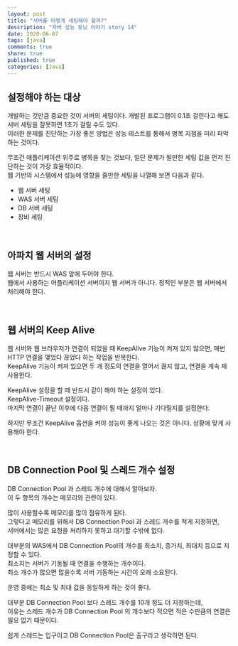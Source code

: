 ```yaml
---
layout: post
title: "서버를 어떻게 세팅해야 할까?"  
description: "자바 성능 튜닝 이야기 story 14"
date: 2020-06-07
tags: [java]
comments: true
share: true
published: true
categories: [Java]
---
```



## 설정해야 하는 대상   

개발하는 것만큼 중요한 것이 서버의 세팅이다. 개발된 프로그램이 0.1초 걸린다고 해도 서버 세팅을 잘못하면 1초가 걸릴 수도 있다.            
이러한 문제를 진단하는 가장 좋은 방법은 성능 테스트를 통해서 병목 지점을 미리 파악하는 것이다.

무조건 애플리케이션 위주로 병목을 찾는 것보다, 일단 문제가 될만한 세팅 값을 먼저 진단하는 것이 가장 효율적이다.         
웹 기반의 시스템에서 성능에 영향을 줄만한 세팅을 나열해 보면 다음과 같다.

- 웹 서버 세팅
- WAS 서버 세팅
- DB 서버 세팅
- 장비 세팅

<br/>         

## 아파치 웹 서버의 설정    

웹 서버는 반드시 WAS 앞에 두어야 한다.   
웹에서 사용하는 어플리케이션 서버이지 웹 서버가 아니다. 정적인 부분은 웹 서버에서 처리해야 한다.

<br/>         

## 웹 서버의 Keep Alive   
웹 서버와 웹 브라우저가 연결이 되었을 때 KeepAlive 기능이 켜져 있지 않으면, 매번 HTTP 연결을 맺었다 끊었다 하는 작업을 반복한다.   
KeepAlive 기능이 켜져 있으면 두 개 정도의 연결을 열어서 끊지 않고, 연결을 계속 재사용한다.

KeepAlive 설정을 할 때 반드시 같이 해야 하는 설정이 있다.   
KeepAlive-Timeout 설정이다.          
마지막 연결이 끝난 이후에 다음 연결이 될 때까지 얼마나 기다릴지를 설정한다.

하지만 무조건 KeepAlive 옵션을 켜야 성능이 좋게 나오는 것은 아니다. 상황에 맞게 사용해야 한다.

<br/>         

## DB Connection Pool 및 스레드 개수 설정  
DB Connection Pool 과 스레드 개수에 대해서 알아보자.    
이 두 항목의 개수는 메모리와 관련이 있다.

많이 사용할수록 메모리를 많이 점유하게 된다.     
그렇다고 메모리를 위해서 DB Connection Pool 과 스레드 개수를 적게 지정하면,       
서버에서는 많은 요청을 처리하지 못하고 대기할 수밖에 없다.


대부분의 WAS에서 DB Connection Pool의 개수를 최소치, 증가치, 최대치 등으로 지정할 수 있다.     
최소치는 서버가 기동될 때 연결을 수행하는 개수이다.       
최소 개수가 많으면 많을수록 서버 기동하는 시간이 오래 소요된다.

운영 중에는 최소 및 최대 값을 동일하게 하는 것이 좋다.

대부분 DB Connection Pool 보다 스레드 개수를 10개 정도 더 지정하는데,   
이유는 스레드 개수가 DB Connection Pool 의 개수보다 적으면 적은 수만큼의 연결은 필요 없기 때문이다.

쉽게 스레드는 입구이고 DB Connection Pool은 출구라고 생각하면 된다.

<br/>         


